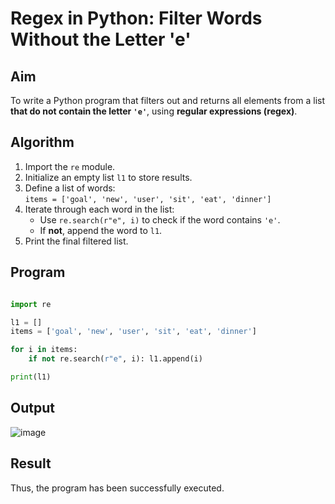 # Regex in Python: Filter Words Without the Letter 'e'

##  Aim
To write a Python program that filters out and returns all elements from a list **that do not contain the letter `'e'`**, using **regular expressions (regex)**.

##  Algorithm
1. Import the `re` module.
2. Initialize an empty list `l1` to store results.
3. Define a list of words:  
   `items = ['goal', 'new', 'user', 'sit', 'eat', 'dinner']`
4. Iterate through each word in the list:
   - Use `re.search(r"e", i)` to check if the word contains `'e'`.
   - If **not**, append the word to `l1`.
5. Print the final filtered list.

##  Program

``` python

import re

l1 = []
items = ['goal', 'new', 'user', 'sit', 'eat', 'dinner']

for i in items:
    if not re.search(r"e", i): l1.append(i)

print(l1)

```

## Output

![image](https://github.com/user-attachments/assets/86e8e00e-e2ca-4a23-808f-b9a49d2831a9)

## Result

Thus, the program has been successfully executed.
